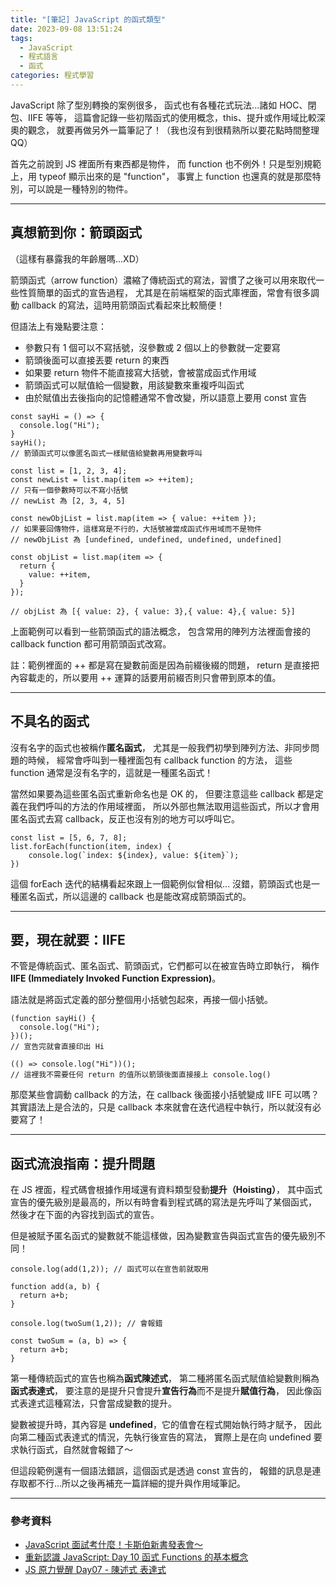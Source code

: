 ```yaml
---
title: "[筆記] JavaScript 的函式類型"
date: 2023-09-08 13:51:24
tags:
  - JavaScript
  - 程式語言
  - 函式
categories: 程式學習
---
```


JavaScript 除了型別轉換的案例很多，
函式也有各種花式玩法...諸如 HOC、閉包、IIFE 等等，
這篇會記錄一些初階函式的使用概念，this、提升或作用域比較深奧的觀念，
就要再做另外一篇筆記了！（我也沒有到很精熟所以要花點時間整理 QQ）

<!-- more -->

首先之前說到 JS 裡面所有東西都是物件，
而 function 也不例外！只是型別規範上，用 typeof 顯示出來的是 "function"，
事實上 function 也還真的就是那麼特別，可以說是一種特別的物件。

---

## 真想箭到你：箭頭函式

（這樣有暴露我的年齡層嗎...XD）

箭頭函式（arrow function）濃縮了傳統函式的寫法，習慣了之後可以用來取代一些性質簡單的函式的宣告過程，
尤其是在前端框架的函式庫裡面，常會有很多調動 callback 的寫法，這時用箭頭函式看起來比較簡便！

但語法上有幾點要注意：

- 參數只有 1 個可以不寫括號，沒參數或 2 個以上的參數就一定要寫
- 箭頭後面可以直接丟要 return 的東西
- 如果要 return 物件不能直接寫大括號，會被當成函式作用域
- 箭頭函式可以賦值給一個變數，用該變數來重複呼叫函式
- 由於賦值出去後指向的記憶體通常不會改變，所以語意上要用 const 宣告

```JS
const sayHi = () => {
  console.log("Hi");
}
sayHi();
// 箭頭函式可以像匿名函式一樣賦值給變數再用變數呼叫

const list = [1, 2, 3, 4];
const newList = list.map(item => ++item);
// 只有一個參數時可以不寫小括號
// newList 為 [2, 3, 4, 5]

const newObjList = list.map(item => { value: ++item });
// 如果要回傳物件，這樣寫是不行的，大括號被當成函式作用域而不是物件
// newObjList 為 [undefined, undefined, undefined, undefined]

const objList = list.map(item => {
  return {
    value: ++item,
  }
});

// objList 為 [{ value: 2}, { value: 3},{ value: 4},{ value: 5}]

```

上面範例可以看到一些箭頭函式的語法概念，
包含常用的陣列方法裡面會接的 callback function 都可用箭頭函式改寫。

註：範例裡面的 ++ 都是寫在變數前面是因為前綴後綴的問題，
return 是直接把內容載走的，所以要用 ++ 運算的話要用前綴否則只會帶到原本的值。

---

## 不具名的函式

沒有名字的函式也被稱作**匿名函式**，
尤其是一般我們初學到陣列方法、非同步問題的時候，
經常會呼叫到一種裡面包有 callback function 的方法，
這些 function 通常是沒有名字的，這就是一種匿名函式！

當然如果要為這些匿名函式重新命名也是 OK 的，
但要注意這些 callback 都是定義在我們呼叫的方法的作用域裡面，
所以外部也無法取用這些函式，所以才會用匿名函式去寫 callback，反正也沒有別的地方可以呼叫它。

```JS
const list = [5, 6, 7, 8];
list.forEach(function(item, index) {
    console.log(`index: ${index}, value: ${item}`);
})
```

這個 forEach 迭代的結構看起來跟上一個範例似曾相似...
沒錯，箭頭函式也是一種匿名函式，所以這邊的 callback 也是能改寫成箭頭函式的。

---

## 要，現在就要：IIFE

不管是傳統函式、匿名函式、箭頭函式，它們都可以在被宣告時立即執行，
稱作 **IIFE (Immediately Invoked Function Expression)**。

語法就是將函式定義的部分整個用小括號包起來，再接一個小括號。

```JS
(function sayHi() {
  console.log("Hi");
})();
// 宣告完就會直接印出 Hi

(() => console.log("Hi"))();
// 這裡我不需要任何 return 的值所以箭頭後面直接接上 console.log()
```

那麼某些會調動 callback 的方法，在 callback 後面接小括號變成 IIFE 可以嗎？
其實語法上是合法的，只是 callback 本來就會在迭代過程中執行，所以就沒有必要寫了！

---

## 函式流浪指南：提升問題

在 JS 裡面，程式碼會根據作用域還有資料類型發動**提升（Hoisting）**，
其中函式宣告的優先級別是最高的，所以有時會看到程式碼的寫法是先呼叫了某個函式，
然後才在下面的內容找到函式的宣告。

但是被賦予匿名函式的變數就不能這樣做，因為變數宣告與函式宣告的優先級別不同！

```JS
console.log(add(1,2)); // 函式可以在宣告前就取用

function add(a, b) {
  return a+b;
}

console.log(twoSum(1,2)); // 會報錯

const twoSum = (a, b) => {
  return a+b;
}
```

第一種傳統函式的宣告也稱為**函式陳述式**，
第二種將匿名函式賦值給變數則稱為**函式表達式**，
要注意的是提升只會提升**宣告行為**而不是提升**賦值行為**，
因此像函式表達式這種寫法，只會當成變數的提升。

變數被提升時，其內容是 **undefined**，它的值會在程式開始執行時才賦予，
因此向第二種函式表達式的情況，先執行後宣告的寫法，
實際上是在向 undefined 要求執行函式，自然就會報錯了～

但這段範例還有一個語法錯誤，這個函式是透過 const 宣告的，
報錯的訊息是連存取都不行...所以之後再補充一篇詳細的提升與作用域筆記。

---

### 參考資料

- [JavaScript 面試考什麼！卡斯伯新書發表會～](https://www.youtube.com/live/XIJQNzUyeX8?app=desktop&feature=share)
- [重新認識 JavaScript: Day 10 函式 Functions 的基本概念](https://ithelp.ithome.com.tw/articles/10191549)
- [JS 原力覺醒 Day07 - 陳述式 表達式](https://ithelp.ithome.com.tw/articles/10218937)
